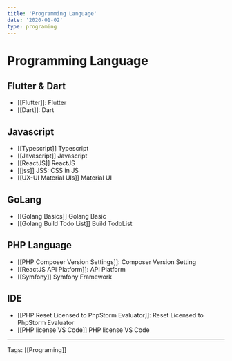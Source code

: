 ```yaml
---
title: 'Programming Language'
date: '2020-01-02'
type: programing
---
```


# Programming Language

## Flutter & Dart
- [[Flutter]]: Flutter
- [[Dart]]: Dart

## Javascript
- [[Typescript]] Typescript
- [[Javascript]] Javascript
- [[ReactJS]] ReactJS
- [[jss]] JSS: CSS in JS
- [[UX-UI Material UIs]] Material UI


## GoLang
- [[Golang Basics]] Golang Basic
- [[Golang Build Todo List]] Build TodoList

## PHP Language
- [[PHP Composer Version Settings]]: Composer Version Setting
- [[ReactJS API Platform]]: API Platform
- [[Symfony]] Symfony Framework

## IDE
- [[PHP Reset Licensed to PhpStorm Evaluator]]:  Reset Licensed to PhpStorm Evaluator
- [[PHP license VS Code]] PHP license VS Code

---
Tags: [[Programing]]

